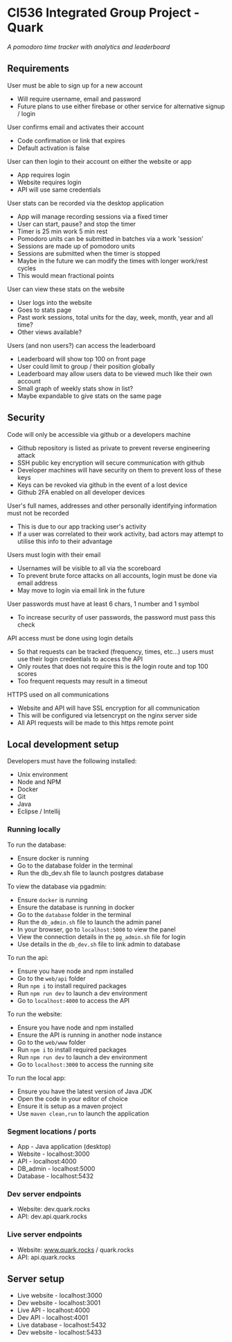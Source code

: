 # CI536 Integrated Group Project - Quark
_A pomodoro time tracker with analytics and leaderboard_

## Requirements

User must be able to sign up for a new account
* Will require username, email and password
* Future plans to use either firebase or other service for alternative signup / login

User confirms email and activates their account
* Code confirmation or link that expires
* Default activation is false

User can then login to their account on either the website or app
* App requires login
* Website requires login
* API will use same credentials

User stats can be recorded via the desktop application
* App will manage recording sessions via a fixed timer
* User can start, pause? and stop the timer
* Timer is 25 min work 5 min rest
* Pomodoro units can be submitted in batches via a work 'session'
* Sessions are made up of pomodoro units
* Sessions are submitted when the timer is stopped
* Maybe in the future we can modify the times with longer work/rest cycles
* This would mean fractional points

User can view these stats on the website
* User logs into the website
* Goes to stats page
* Past work sessions, total units for the day, week, month, year and all time?
* Other views available?

Users (and non users?) can access the leaderboard
* Leaderboard will show top 100 on front page
* User could limit to group / their position globally
* Leaderboard may allow users data to be viewed much like their own account
* Small graph of weekly stats show in list?
* Maybe expandable to give stats on the same page


## Security

Code will only be accessible via github or a developers machine
* Github repository is listed as private to prevent reverse engineering attack
* SSH public key encryption will secure communication with github
* Developer machines will have security on them to prevent loss of these keys
* Keys can be revoked via github in the event of a lost device
* Github 2FA enabled on all developer devices

User's full names, addresses and other personally identifying information must not be recorded
* This is due to our app tracking user's activity
* If a user was correlated to their work activity, bad actors may attempt to utilise this info to their advantage

Users must login with their email
* Usernames will be visible to all via the scoreboard
* To prevent brute force attacks on all accounts, login must be done via email address
* May move to login via email link in the future

User passwords must have at least 6 chars, 1 number and 1 symbol
* To increase security of user passwords, the password must pass this check

API access must be done using login details
* So that requests can be tracked (frequency, times, etc...) users must use their login credentials to access the API
* Only routes that does not require this is the login route and top 100 scores
* Too frequent requests may result in a timeout

HTTPS used on all communications
* Website and API will have SSL encryption for all communication
* This will be configured via letsencrypt on the nginx server side
* All API requests will be made to this https remote point

## Local development setup

Developers must have the following installed:
* Unix environment
* Node and NPM
* Docker
* Git
* Java
* Eclipse / Intellij

### Running locally
To run the database:
* Ensure docker is running
* Go to the database folder in the terminal
* Run the db_dev.sh file to launch postgres database

To view the database via pgadmin:
* Ensure `docker` is running
* Ensure the database is running in docker
* Go to the `database` folder in the terminal
* Run the `db_admin.sh` file to launch the admin panel
* In your browser, go to `localhost:5000` to view the panel
* View the connection details in the `pg_admin.sh` file for login
* Use details in the `db_dev.sh` file to link admin to database

To run the api:
* Ensure you have node and npm installed
* Go to the `web/api` folder
* Run `npm i` to install required packages
* Run `npm run dev` to launch a dev environment
* Go to `localhost:4000` to access the API

To run the website:
* Ensure you have node and npm installed
* Ensure the API is running in another node instance
* Go to the `web/www` folder
* Run `npm i` to install required packages
* Run `npm run dev` to launch a dev environment
* Go to `localhost:3000` to access the running site

To run the local app:
* Ensure you have the latest version of Java JDK
* Open the code in your editor of choice
* Ensure it is setup as a maven project
* Use `maven clean,run` to launch the application

### Segment locations / ports
* App - Java application (desktop)
* Website - localhost:3000
* API - localhost:4000
* DB_admin - localhost:5000
* Database - localhost:5432

### Dev server endpoints
* Website: dev.quark.rocks
* API: dev.api.quark.rocks

### Live server endpoints
* Website: www.quark.rocks / quark.rocks
* API: api.quark.rocks

## Server setup
* Live website - localhost:3000
* Dev website - localhost:3001
* Live API - localhost:4000
* Dev API - localhost:4001
* Live database - localhost:5432
* Dev website - localhost:5433
